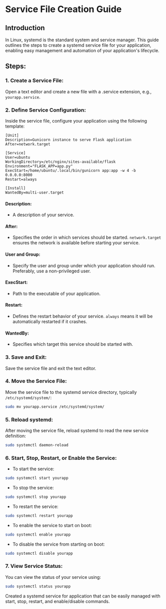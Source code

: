 # Service File Creation Guide

## Introduction
In Linux, systemd is the standard system and service manager. This guide outlines the steps to create a systemd service file for your application, enabling easy management and automation of your application's lifecycle.

## Steps:

### 1. Create a Service File:

Open a text editor and create a new file with a .service extension, e.g., `yourapp.service`.

### 2. Define Service Configuration:

Inside the service file, configure your application using the following template:

```plaintext
[Unit]
Description=Gunicorn instance to serve Flask application
After=network.target

[Service]
User=ubuntu
WorkingDirectory=/etc/nginx/sites-available/flask
Environment="FLASK_APP=app.py"
ExecStart=/home/ubuntu/.local/bin/gunicorn app:app -w 4 -b 0.0.0.0:8000
Restart=always

[Install]
WantedBy=multi-user.target
```

#### Description:
- A description of your service.

#### After:
- Specifies the order in which services should be started. `network.target` ensures the network is available before starting your service.

#### User and Group:
- Specify the user and group under which your application should run. Preferably, use a non-privileged user.

#### ExecStart:
- Path to the executable of your application.

#### Restart:
- Defines the restart behavior of your service. `always` means it will be automatically restarted if it crashes.

#### WantedBy:
- Specifies which target this service should be started with.

### 3. Save and Exit:

Save the service file and exit the text editor.

### 4. Move the Service File:

Move the service file to the systemd service directory, typically `/etc/systemd/system/`:

```bash
sudo mv yourapp.service /etc/systemd/system/
```

### 5. Reload systemd:

After moving the service file, reload systemd to read the new service definition:

```bash
sudo systemctl daemon-reload
```

### 6. Start, Stop, Restart, or Enable the Service:

- To start the service:
```bash
sudo systemctl start yourapp
```
- To stop the service:
```bash
sudo systemctl stop yourapp
```
- To restart the service:
```bash
sudo systemctl restart yourapp
```
- To enable the service to start on boot:
```bash
sudo systemctl enable yourapp
```
- To disable the service from starting on boot:
```bash
sudo systemctl disable yourapp
```

### 7. View Service Status:

You can view the status of your service using:

```bash
sudo systemctl status yourapp
```

Created a systemd service for application that can be easily managed with start, stop, restart, and enable/disable commands.
